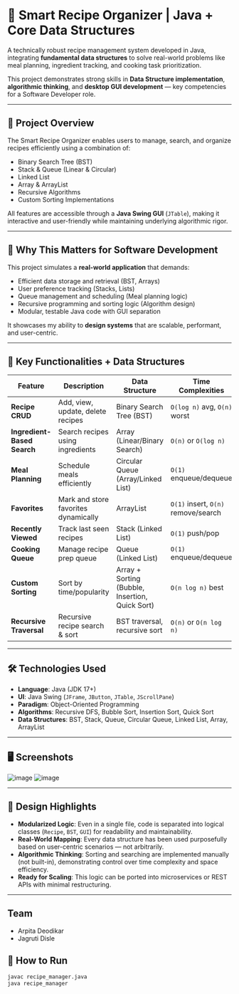 # 🧠 Smart Recipe Organizer | Java + Core Data Structures

A technically robust recipe management system developed in Java, integrating **fundamental data structures** to solve real-world problems like meal planning, ingredient tracking, and cooking task prioritization.

This project demonstrates strong skills in **Data Structure implementation**, **algorithmic thinking**, and **desktop GUI development** — key competencies for a Software Developer role.

---

## 🚀 Project Overview

The Smart Recipe Organizer enables users to manage, search, and organize recipes efficiently using a combination of:
- Binary Search Tree (BST)
- Stack & Queue (Linear & Circular)
- Linked List
- Array & ArrayList
- Recursive Algorithms
- Custom Sorting Implementations

All features are accessible through a **Java Swing GUI** (`JTable`), making it interactive and user-friendly while maintaining underlying algorithmic rigor.

---

## 💼 Why This Matters for Software Development

This project simulates a **real-world application** that demands:
- Efficient data storage and retrieval (BST, Arrays)
- User preference tracking (Stacks, Lists)
- Queue management and scheduling (Meal planning logic)
- Recursive programming and sorting logic (Algorithm design)
- Modular, testable Java code with GUI separation

It showcases my ability to **design systems** that are scalable, performant, and user-centric.

---

## 🧩 Key Functionalities + Data Structures

| Feature | Description | Data Structure | Time Complexities |
|--------|-------------|----------------|-------------------|
| **Recipe CRUD** | Add, view, update, delete recipes | Binary Search Tree (BST) | `O(log n)` avg, `O(n)` worst |
| **Ingredient-Based Search** | Search recipes using ingredients | Array (Linear/Binary Search) | `O(n)` or `O(log n)` |
| **Meal Planning** | Schedule meals efficiently | Circular Queue (Array/Linked List) | `O(1)` enqueue/dequeue |
| **Favorites** | Mark and store favorites dynamically | ArrayList | `O(1)` insert, `O(n)` remove/search |
| **Recently Viewed** | Track last seen recipes | Stack (Linked List) | `O(1)` push/pop |
| **Cooking Queue** | Manage recipe prep queue | Queue (Linked List) | `O(1)` enqueue/dequeue |
| **Custom Sorting** | Sort by time/popularity | Array + Sorting (Bubble, Insertion, Quick Sort) | `O(n log n)` best |
| **Recursive Traversal** | Recursive recipe search & sort | BST traversal, recursive sort | `O(n)` or `O(n log n)` |

---

## 🛠️ Technologies Used

- **Language**: Java (JDK 17+)
- **UI**: Java Swing (`JFrame`, `JButton`, `JTable`, `JScrollPane`)
- **Paradigm**: Object-Oriented Programming
- **Algorithms**: Recursive DFS, Bubble Sort, Insertion Sort, Quick Sort
- **Data Structures**: BST, Stack, Queue, Circular Queue, Linked List, Array, ArrayList

---

## 🖥️ Screenshots

![image](https://github.com/user-attachments/assets/e02b3f67-904e-4477-b5b4-a863cd5ad0b1)
![image](https://github.com/user-attachments/assets/e02b3f67-904e-4477-b5b4-a863cd5ad0b1)


---

## 🧠 Design Highlights

- **Modularized Logic**: Even in a single file, code is separated into logical classes (`Recipe`, `BST`, `GUI`) for readability and maintainability.
- **Real-World Mapping**: Every data structure has been used purposefully based on user-centric scenarios — not arbitrarily.
- **Algorithmic Thinking**: Sorting and searching are implemented manually (not built-in), demonstrating control over time complexity and space efficiency.
- **Ready for Scaling**: This logic can be ported into microservices or REST APIs with minimal restructuring.

---

## Team
- Arpita Deodikar
- Jagruti Disle

## 🏁 How to Run

```bash
javac recipe_manager.java
java recipe_manager
